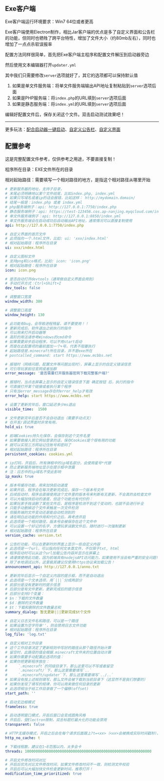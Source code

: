 ## Exe客户端

Exe客户端运行环境要求：Win7 64位或者更高

Exe客户端使用Electron制作，相比Jar客户端的优点是多了自定义界面和公告栏的功能，但同时也牺牲了跨平台特性，增加了文件大小（约80mb左右），同时也增加了一点点杀软误报率

配置方法同样很简单，首先把Exe客户端主程序和配置文件解压到启动器旁边

然后使用文本编辑器打开`updater.yml`

其中我们只需要修改`server`选项就好了，其它的选项都可以保持默认值
1. 如果是单文件服务端：将单文件服务端输出API地址复制粘贴到`server`选项后面
2. 如果是PHP服务端：将`index.php`的URL填到`server`选项后面
3. 如果是静态服务端：将`index.yml`的URL填到`server`选项后面

编辑好配置文件后，保存关闭这个文件。双击启动测试效果吧！

---

更多玩法：[配合启动器一键启动](dependently-start.md)、[自定义公告栏](announcement.md)、[自定义界面](custom-ui.md)

## 配置参考

这是完整配置文件参考，仅供参考之用途，不要直接复制！

程序所在目录：EXE文件所在的目录

相对起始路径：需要填写一个相对路径的地方，是指这个相对路径从哪里开始

```yaml
# 更新服务器的地址，支持子目录，
# 末尾必须明确地以某个文件结尾，比如index.php, index.yml
# 如果只写域名或者ip的话会报错，比如这样： http://mydomain.domain/
# 结尾一般是：index.php 或者 index.yml
# php服务端例子：api: http://127.0.0.1:7750/index.php
# 静态服务端例子：api: https://test-123456.cos.ap-nanjing.myqcloud.com/index.yml
# 单文件服务端例子：api: http://127.0.0.1:8850/index.yml
# 单文件服务端会在启动成功后自动输出API地址，通常情况可以直接复制使用
api: http://127.0.0.1:7750/index.php

# 自定义界面的首页文件
# 此项指向一个.html文件，比如: ui: 'xxx/index.html'
# 相对起始路径：程序所在目录
ui: xxx/index.html

# 自定义图标文件
# 支持png和ico格式，比如: icon: 'icon.png'
# 相对起始路径：程序所在目录
icon: icon.png

# 是否自动打开devtools（通常做自定义界面会用到）
# 手动打开方式：Ctrl+Shift+I
dev_tools: false

# 调整窗口宽度
window_width: 380

# 调整窗口高度
window_height: 130

# 此功能有bug，会导致进程残留，请不要使用！！
# 更新完成后，软件退出之前执行的指令
# 可以用来打开启动器等
# 高阶的用法请参考Windows的cmd命令
# 如果需要异步启动程序，可以不用start启动
# 而是在此配置项的最前面加一个+号，代表不阻塞执行
# 起始路径是.minecraft所在目录，并不是exe所在
# postcalled_command: start https://www.mcbbs.net

# 报错时（网络问题、配置文件等问题出现时），屏幕上显示的自定义错误信息
# 可引导玩家前往官网或者加群
error_message: '是否需要打开服务器官网下载完整客户端?'

# 报错时，当点击屏幕上显示的自定义错误信息下面 确定按钮 后，执行的指令
# 可直接打开某个链接或者执行某个程序
# 只有当error_message存在时error_help才有效
error_help: start https://www.mcbbs.net

# 设置了更新完毕后，窗口延迟多少ms退出
visible_time:  1500

# 文件更新完毕后是否不会自动退出（需要手动点叉）
# 在开发/调试界面时非常有用。
hold_ui: true

# 前端Cookies持久化保存，会保存到这个文件名里
# 如果要做接入其它网站登录的话，保存Cookies是个很有用的功能
# 就可以实现三方网站记住账号和密码了
# 相对起始路径：程序所在目录
persistent_cookies: cookies.yml

# ip打码，开启后，所有弹框中的ip域名部分，会使用星号*代替
# 防止更新服务端地址显示在提示框中泄露
# 注：日志中的ip域名不受此影响
ip_mask: true

# 版本号缓存功能，用来加快启动速度
# 如果开启，程序会在每次更新完成后，保存一个版本号文件
# 后续启动时，程序会直接使用这个文件里的版本号来判断有无更新，不会真的去检查文件
# 可以大幅加快启动的速度，但这个功能也有代价的：
# 如果玩家手贱误删了某些文件后，是程序是检测不到这个变动的，也就不会进行补全
# 只能手动删掉这个文件来触发一次文件检测
# 但服务端的文件变动还是能自动检测到的
# 请在明白此功能的作用和代价之后，再考虑开启
# 此选项是一个相对路径，版本号会被保存在这个文件中
# 可以设置一个好记的名字，方便玩家误删文件后，随时进行一次强制更新
# 相对起始路径：程序所在目录
version_cache: version.txt

# 公告栏功能，可以在更新时的界面上显示一些自定义内容
# 此选项是一个url，可以指向任何文本类文件，不仅限于txt, html
# 程序启动时可以从这个url加载公告内容并显示在屏幕上
# 请谨慎使用此功能，因为前端具有nodejsAPI访问能力，如果使用不当会有严重的安全问题!!!
# 除了本地调试以外，这里极其建议仅使用https协议来加载公告！
announcement_api: http://127.0.0.1/anno.txt

# 更新完毕后显示一个自定义内容的提示框，而不是自动退出
# 此选项是一个文本选项，用`|||`分成两部分
# 前部分是没有更新时的提示信息
# 后部分是有文件更新，更新完成后的提示信息
# 后部分支持3个变量：
# $n：下载的文件数量
# $d：删除的文件数量
# $t：下载和删除的文件数量总和
summary_dialog: 暂无更新|||更新完成$t个文件

# 自定义日志文件名和路径，可以是一个路径
# 如果设置为空字符串''，则会禁用日志文件功能
# 相对起始路径：程序所在目录
log_file: 'log.txt'

# 自定义相对工作目录
# 这个工作目录决定了更新规则中写好的路径从那个路径开始计算
# 留空时，此路径的值会根据.minecraft文件夹的位置自动计算
# 如果你需要手动配置此选项的值：
# 如果你把更新程序放在：
#     `.minecraft`的同级目录下，那么这里可以不写或者留空
#     `.minecraft/`下，那么这里需要填写`..`
#     `.minecraft/updater`下，那么这里需要填写`../..`
# 如果没有按上述规则填写，那么文件会被下载到当前目录下（这显然不是我们想要的）
# 如果你发现了填写的规律，你可以用来做任何目录的更新
# 此选项相当于给工作目录做了一个偏移(offset)
start_path: ''

# 启动无边框模式
frameless: true

# 启动透明窗口模式，开启后窗口会变成圆角风格
# 开启后，受Electron限制，双击标题栏最大化的功能会禁用
transparent: false

# HTTP无缓存模式，开启之后会在每个请求后面跟上?t=<xx>（<xx>会被换成实际时间戳秒），这里的t也可以换成别的参数名，用来解决CDN缓存的问题
http_no_cache: t

# 下载线程数，建议在1~8范围以内，太多会卡
threads: 1000000000000000000000000000000000000000000000000000000000

# 开启文件修改时间对比
# 开启后优先对比文件修改时间，如果文件修改时间不一致，则检测文件校验
# 开启后可以大幅加快文件检查更新时间，推荐打开！
modification_time_prioritized: true
```
